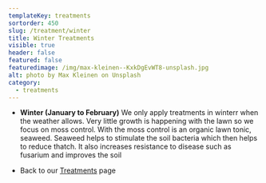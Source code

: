 ```yaml
---
templateKey: treatments
sortorder: 450
slug: /treatment/winter
title: Winter Treatments
visible: true
header: false
featured: false
featuredimage: /img/max-kleinen--KxkDgEvWT8-unsplash.jpg
alt: photo by Max Kleinen on Unsplash
category:
  - treatments
---
```


- **Winter (January to February)** We only apply treatments in winterr when the
  weather allows. Very little growth is happening with the lawn so we focus on
  moss control. With the moss control is an organic lawn tonic, seaweed. Seaweed
  helps to stimulate the soil bacteria which then helps to reduce thatch. It
  also increases resistance to disease such as fusarium and improves the soil

* Back to our [Treatments](/treatments) page

